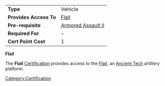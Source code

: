 |                        |                                                        |
| ---------------------- | ------------------------------------------------------ |
| **Type**               | Vehicle                                                |
| **Provides Access To** | [Flail](Flail.md "wikilink")                           |
| **Pre-requisite**      | [Armored Assault II](Armored_Assault_II.md "wikilink") |
| **Required For**       | \-                                                     |
| **Cert Point Cost**    | 1                                                      |

**Flail**

The **Flail** [Certification](Certification.md "wikilink") provides access
to the [Flail](Flail.md "wikilink"), an [Ancient
Tech](Ancient_Tech.md "wikilink") artillery platform.

[Category:Certification](Category:Certification.md "wikilink")
